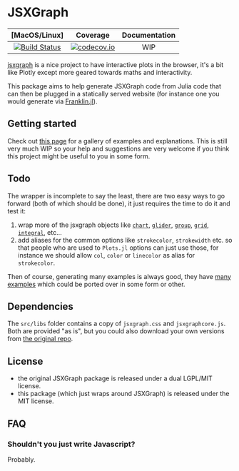 # JSXGraph

| [MacOS/Linux] | Coverage | Documentation |
| :-----------: | :------: | :-----------: |
| [![Build Status](https://travis-ci.org/tlienart/JSXGraph.jl.svg?branch=master)](https://travis-ci.org/tlienart/JSXGraph.jl) | [![codecov.io](http://codecov.io/github/tlienart/JSXGraph.jl/coverage.svg?branch=master)](http://codecov.io/github/tlienart/JSXGraph.jl?branch=master) | WIP

[jsxgraph](https://github.com/jsxgraph/jsxgraph) is a nice project to have interactive plots in the browser, it's a bit like Plotly except more geared towards maths and interactivity.

This package aims to help generate JSXGraph code from Julia code that can then be plugged in a statically served website (for instance one you would generate via [Franklin.jl](https://github.com/tlienart/Franklin.jl)).

## Getting started

Check out [this page]() for a gallery of examples and explanations.
This is still very much WIP so your help and suggestions are very welcome if you think this project might be useful to you in some form.

## Todo

The wrapper is incomplete to say the least, there are two easy ways to go forward (both of which should be done), it just requires the time to do it and test it:

1. wrap more of the jsxgraph objects like [`chart`](https://jsxgraph.org/docs/symbols/Chart.html), [`glider`](https://jsxgraph.org/docs/symbols/Glider.html), [`group`](https://jsxgraph.org/docs/symbols/Group.html), [`grid`](https://jsxgraph.org/docs/symbols/Grid.html), [`integral`](https://jsxgraph.org/docs/symbols/Integral.html), etc...
2. add aliases for the common options like `strokecolor`, `strokewidth` etc. so that people who are used to `Plots.jl` options can just use those, for instance we should allow `col`, `color` or `linecolor` as alias for `strokecolor`.

Then of course, generating many examples is always good, they have [many examples](https://jsxgraph.org/wp/about/index.html) which could be ported over in some form or other.

## Dependencies

The `src/libs` folder contains a copy of `jsxgraph.css` and `jsxgraphcore.js`. Both are provided "as is", but you could also download your own versions from [the original repo](https://github.com/jsxgraph/jsxgraph/tree/master/update_cdnjs).

## License

* the original JSXGraph package is released under a dual LGPL/MIT license.
* this package (which just wraps around JSXGraph) is released under the MIT license.

## FAQ

### Shouldn't you just write Javascript?

Probably.
